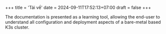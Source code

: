 +++
title = 'Tải về'
date = 2024-09-11T17:52:13+07:00
draft = false
+++

The documentation is presented as a learning tool, allowing the end-user to understand all configuration and deployment aspects of a bare-metal based K3s cluster.